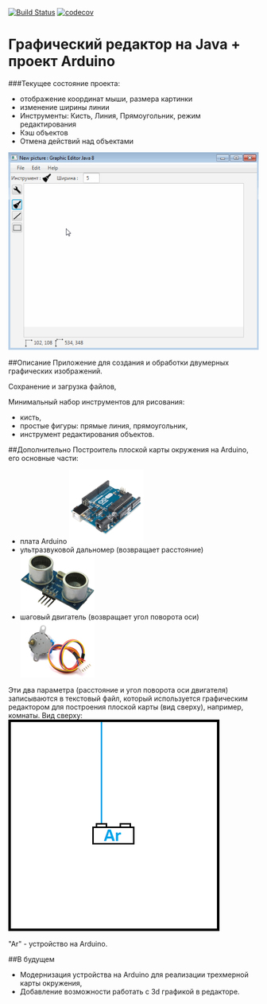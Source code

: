 ﻿[![Build Status](https://travis-ci.org/marinchenkova/Project.svg?branch=master)](https://travis-ci.org/marinchenkova/Project)
[![codecov](https://codecov.io/gh/marinchenkova/Project/branch/master/graph/badge.svg)](https://codecov.io/gh/marinchenkova/Project)

# Графический редактор на Java + проект Arduino

###Текущее состояние проекта:
- отображение координат мыши, размера картинки
- изменение ширины линии
- Инструменты: Кисть, Линия, Прямоугольник, режим редактирования
- Кэш объектов
- Отмена действий над объектами


![alt text](images/Versions/11.gif)


##Описание
Приложение для создания и обработки двумерных графических изображений.

Сохранение и загрузка файлов,

Минимальный набор инструментов для рисования:
- кисть,
- простые фигуры: прямые линия, прямоугольник,
- инструмент редактирования объектов.

##Дополнительно
  Построитель плоской карты окружения на Arduino, его основные части: 
  - плата Arduino                                    ![alt text](images/README/arduino-uno.png)
  - ультразвуковой дальномер (возвращает расстояние) ![alt text](images/README/hc-sr04.png)
  - шаговый двигатель (возвращает угол поворота оси) ![alt text](images/README/motor.png)
  
Эти два параметра (расстояние и угол поворота оси двигателя) записываются в текстовый файл, который используется графическим редактором для построения плоской карты (вид сверху), например, комнаты.
Вид сверху:
![alt text](images/README/Arduino.gif)

"Ar" - устройство на Arduino.

##В будущем
  - Модернизация устройства на Arduino для реализации трехмерной карты окружения,
  - Добавление возможности работать с 3d графикой в редакторе.
